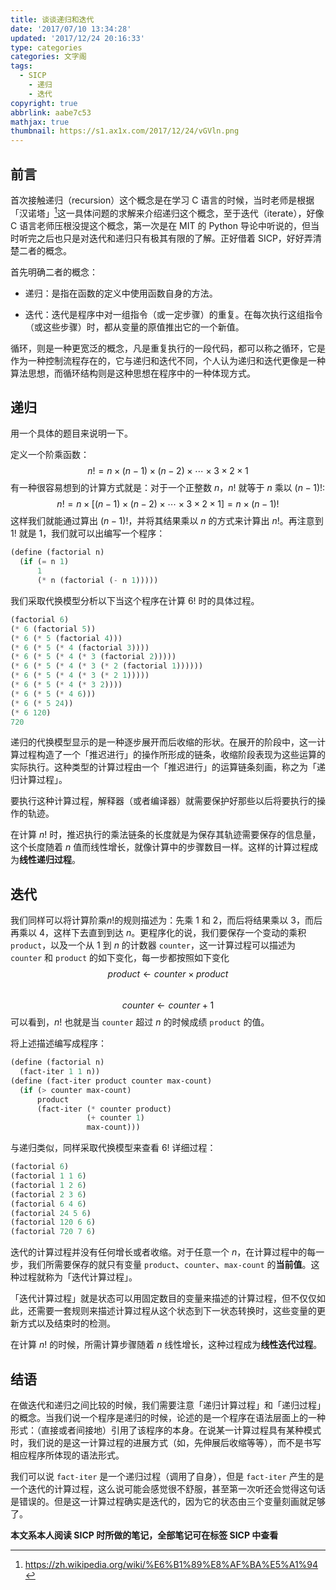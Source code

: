 ```yaml
---
title: 谈谈递归和迭代
date: '2017/07/10 13:34:28'
updated: '2017/12/24 20:16:33'
type: categories
categories: 文字阁
tags:
  - SICP
	- 递归
	- 迭代
copyright: true
abbrlink: aabe7c53
mathjax: true
thumbnail: https://s1.ax1x.com/2017/12/24/vGVln.png
---
```


## 前言

首次接触递归（recursion）这个概念是在学习 C 语言的时候，当时老师是根据「汉诺塔」[^1]这一具体问题的求解来介绍递归这个概念，至于迭代（iterate），好像 C 语言老师压根没提这个概念，第一次是在 MIT 的 Python 导论中听说的，但当时听完之后也只是对迭代和递归只有极其有限的了解。正好借着 SICP，好好弄清楚二者的概念。

首先明确二者的概念：

- 递归：是指在函数的定义中使用函数自身的方法。

- 迭代：迭代是程序中对一组指令（或一定步骤）的重复。在每次执行这组指令（或这些步骤）时，都从变量的原值推出它的一个新值。

<!-- more -->
循环，则是一种更宽泛的概念，凡是重复执行的一段代码，都可以称之循环，它是作为一种控制流程存在的，它与递归和迭代不同，个人认为递归和迭代更像是一种算法思想，而循环结构则是这种思想在程序中的一种体现方式。

[^1]: https://zh.wikipedia.org/wiki/%E6%B1%89%E8%AF%BA%E5%A1%94

## 递归

用一个具体的题目来说明一下。

定义一个阶乘函数：
$$n!=n\times(n-1)\times(n-2)\times\cdots\times3\times2\times1$$
有一种很容易想到的计算方式就是：对于一个正整数 $n$，$n!$ 就等于 $n$ 乘以 $(n-1)!$:
$$n!=n\times[(n-1)\times(n-2)\times\cdots\times3\times2\times1]=n\times(n-1)!$$
这样我们就能通过算出 $(n-1)!$，并将其结果乘以 $n$ 的方式来计算出 $n!$。再注意到 $1!$ 就是 $1$，我们就可以出编写一个程序：

```lisp
(define (factorial n)
  (if (= n 1)
      1
      (* n (factorial (- n 1)))))
```

我们采取代换模型分析以下当这个程序在计算 $6!$ 时的具体过程。

```lisp
(factorial 6)
(* 6 (factorial 5))
(* 6 (* 5 (factorial 4)))
(* 6 (* 5 (* 4 (factorial 3))))
(* 6 (* 5 (* 4 (* 3 (factorial 2)))))
(* 6 (* 5 (* 4 (* 3 (* 2 (factorial 1))))))
(* 6 (* 5 (* 4 (* 3 (* 2 1)))))
(* 6 (* 5 (* 4 (* 3 2))))
(* 6 (* 5 (* 4 6)))
(* 6 (* 5 24))
(* 6 120)
720
```

递归的代换模型显示的是一种逐步展开而后收缩的形状。在展开的阶段中，这一计算过程构造了一个「推迟进行」的操作所形成的链条，收缩阶段表现为这些运算的实际执行。这种类型的计算过程由一个「推迟进行」的运算链条刻画，称之为「递归计算过程」。

要执行这种计算过程，解释器（或者编译器）就需要保护好那些以后将要执行的操作的轨迹。

在计算 $n!$ 时，推迟执行的乘法链条的长度就是为保存其轨迹需要保存的信息量，这个长度随着 $n$ 值而线性增长，就像计算中的步骤数目一样。这样的计算过程成为**线性递归过程**。

## 迭代

我们同样可以将计算阶乘$n!$的规则描述为：先乘 $1$ 和 $2$，而后将结果乘以 $3$，而后再乘以 $4$，这样下去直到到达 $n$。更程序化的说，我们要保存一个变动的乘积 `product`，以及一个从 $1$ 到 $n$ 的计数器 `counter`，这一计算过程可以描述为 `counter` 和 `product` 的如下变化，每一步都按照如下变化
​     $$product \longleftarrow counter\times product$$
​     $$counter \longleftarrow counter+1$$
可以看到，$n!$ 也就是当 `counter` 超过 $n$ 的时候成绩 `product` 的值。

将上述描述编写成程序：

```lisp
(define (factorial n)
  (fact-iter 1 1 n))
(define (fact-iter product counter max-count)
  (if (> counter max-count)
      product
      (fact-iter (* counter product)
                 (+ counter 1)
                 max-count)))
```

与递归类似，同样采取代换模型来查看 $6!$ 详细过程：

```lisp
(factorial 6)
(factorial 1 1 6)
(factorial 1 2 6)
(factorial 2 3 6)
(factorial 6 4 6)
(factorial 24 5 6)
(factorial 120 6 6)
(factorial 720 7 6)
```

迭代的计算过程并没有任何增长或者收缩。对于任意一个 $n$，在计算过程中的每一步，我们所需要保存的就只有变量 `product`、`counter`、`max-count` 的**当前值**。这种过程就称为「迭代计算过程」。

「迭代计算过程」就是状态可以用固定数目的变量来描述的计算过程，但不仅仅如此，还需要一套规则来描述计算过程从这个状态到下一状态转换时，这些变量的更新方式以及结束时的检测。

在计算 $n!$ 的时候，所需计算步骤随着 $n$ 线性增长，这种过程成为**线性迭代过程**。

## 结语

在做迭代和递归之间比较的时候，我们需要注意「递归计算过程」和「递归过程」的概念。当我们说一个程序是递归的时候，论述的是一个程序在语法层面上的一种形式：（直接或者间接地）引用了该程序的本身。在说某一计算过程具有某种模式时，我们说的是这一计算过程的进展方式（如，先伸展后收缩等等），而不是书写相应程序所体现的语法形式。

我们可以说 `fact-iter` 是一个递归过程（调用了自身），但是 `fact-iter` 产生的是一个迭代的计算过程，这么说可能会感觉很不舒服，甚至第一次听还会觉得这句话是错误的。但是这一计算过程确实是迭代的，因为它的状态由三个变量刻画就足够了。

**本文系本人阅读 SICP 时所做的笔记，全部笔记可在标签 SICP 中查看**
